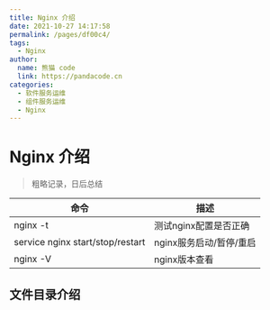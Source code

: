 ```yaml
---
title: Nginx 介绍
date: 2021-10-27 14:17:58
permalink: /pages/df00c4/
tags: 
  - Nginx
author: 
  name: 熊猫 code
  link: https://pandacode.cn
categories: 
  - 软件服务运维
  - 组件服务运维
  - Nginx
---
```


# Nginx 介绍

> 粗略记录，日后总结

| 命令                             | 描述                    |
| -------------------------------- | ----------------------- |
| nginx -t                         | 测试nginx配置是否正确   |
| service nginx start/stop/restart | nginx服务启动/暂停/重启 |
| nginx -V                         | nginx版本查看           |

## 文件目录介绍

